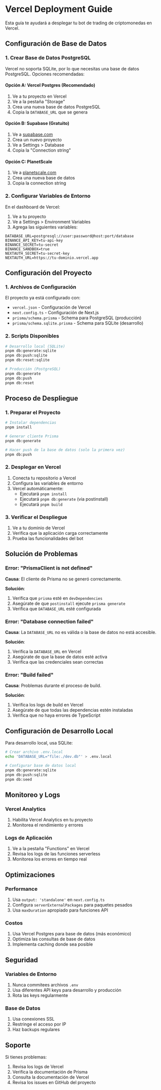 # Vercel Deployment Guide

Esta guía te ayudará a desplegar tu bot de trading de criptomonedas en Vercel.

## Configuración de Base de Datos

### 1. Crear Base de Datos PostgreSQL

Vercel no soporta SQLite, por lo que necesitas una base de datos PostgreSQL. Opciones recomendadas:

#### Opción A: Vercel Postgres (Recomendado)
1. Ve a tu proyecto en Vercel
2. Ve a la pestaña "Storage"
3. Crea una nueva base de datos PostgreSQL
4. Copia la `DATABASE_URL` que se genera

#### Opción B: Supabase (Gratuito)
1. Ve a [supabase.com](https://supabase.com)
2. Crea un nuevo proyecto
3. Ve a Settings > Database
4. Copia la "Connection string"

#### Opción C: PlanetScale
1. Ve a [planetscale.com](https://planetscale.com)
2. Crea una nueva base de datos
3. Copia la connection string

### 2. Configurar Variables de Entorno

En el dashboard de Vercel:
1. Ve a tu proyecto
2. Ve a Settings > Environment Variables
3. Agrega las siguientes variables:

```
DATABASE_URL=postgresql://user:password@host:port/database
BINANCE_API_KEY=tu-api-key
BINANCE_SECRET=tu-secret
BINANCE_SANDBOX=true
NEXTAUTH_SECRET=tu-secret-key
NEXTAUTH_URL=https://tu-dominio.vercel.app
```

## Configuración del Proyecto

### 1. Archivos de Configuración

El proyecto ya está configurado con:
- `vercel.json` - Configuración de Vercel
- `next.config.ts` - Configuración de Next.js
- `prisma/schema.prisma` - Schema para PostgreSQL (producción)
- `prisma/schema.sqlite.prisma` - Schema para SQLite (desarrollo)

### 2. Scripts Disponibles

```bash
# Desarrollo local (SQLite)
pnpm db:generate:sqlite
pnpm db:push:sqlite
pnpm db:reset:sqlite

# Producción (PostgreSQL)
pnpm db:generate
pnpm db:push
pnpm db:reset
```

## Proceso de Despliegue

### 1. Preparar el Proyecto

```bash
# Instalar dependencias
pnpm install

# Generar cliente Prisma
pnpm db:generate

# Hacer push de la base de datos (solo la primera vez)
pnpm db:push
```

### 2. Desplegar en Vercel

1. Conecta tu repositorio a Vercel
2. Configura las variables de entorno
3. Vercel automáticamente:
   - Ejecutará `pnpm install`
   - Ejecutará `pnpm db:generate` (via postinstall)
   - Ejecutará `pnpm build`

### 3. Verificar el Despliegue

1. Ve a tu dominio de Vercel
2. Verifica que la aplicación carga correctamente
3. Prueba las funcionalidades del bot

## Solución de Problemas

### Error: "PrismaClient is not defined"

**Causa**: El cliente de Prisma no se generó correctamente.

**Solución**:
1. Verifica que `prisma` esté en `devDependencies`
2. Asegúrate de que `postinstall` ejecute `prisma generate`
3. Verifica que `DATABASE_URL` esté configurada

### Error: "Database connection failed"

**Causa**: La `DATABASE_URL` no es válida o la base de datos no está accesible.

**Solución**:
1. Verifica la `DATABASE_URL` en Vercel
2. Asegúrate de que la base de datos esté activa
3. Verifica que las credenciales sean correctas

### Error: "Build failed"

**Causa**: Problemas durante el proceso de build.

**Solución**:
1. Verifica los logs de build en Vercel
2. Asegúrate de que todas las dependencias estén instaladas
3. Verifica que no haya errores de TypeScript

## Configuración de Desarrollo Local

Para desarrollo local, usa SQLite:

```bash
# Crear archivo .env.local
echo 'DATABASE_URL="file:./dev.db"' > .env.local

# Configurar base de datos local
pnpm db:generate:sqlite
pnpm db:push:sqlite
pnpm db:seed
```

## Monitoreo y Logs

### Vercel Analytics
1. Habilita Vercel Analytics en tu proyecto
2. Monitorea el rendimiento y errores

### Logs de Aplicación
1. Ve a la pestaña "Functions" en Vercel
2. Revisa los logs de las funciones serverless
3. Monitorea los errores en tiempo real

## Optimizaciones

### Performance
1. Usa `output: 'standalone'` en `next.config.ts`
2. Configura `serverExternalPackages` para paquetes pesados
3. Usa `maxDuration` apropiado para funciones API

### Costos
1. Usa Vercel Postgres para base de datos (más económico)
2. Optimiza las consultas de base de datos
3. Implementa caching donde sea posible

## Seguridad

### Variables de Entorno
1. Nunca commitees archivos `.env`
2. Usa diferentes API keys para desarrollo y producción
3. Rota las keys regularmente

### Base de Datos
1. Usa conexiones SSL
2. Restringe el acceso por IP
3. Haz backups regulares

## Soporte

Si tienes problemas:
1. Revisa los logs de Vercel
2. Verifica la documentación de Prisma
3. Consulta la documentación de Vercel
4. Revisa los issues en GitHub del proyecto
